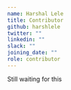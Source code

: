 ```yaml
---
name: Harshal Lele
title: Contributor
github: harshlele
twitter: ""
linkedin: ""
slack: ""
joining_date: ""
role: contributor
---
```


Still waiting for this

